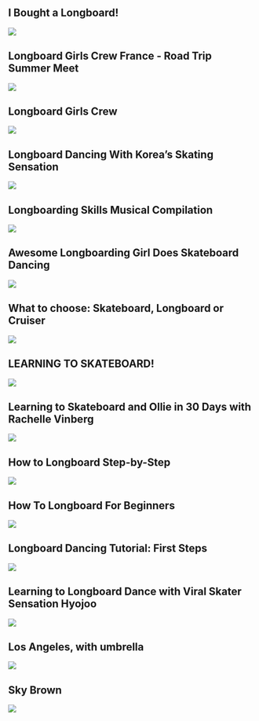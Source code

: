 I Bought a Longboard!
---------------------

[![](/image/yid-dMeKjQbqy_Y.jpg)](https://www.youtube.com/watch?v=dMeKjQbqy_Y)

Longboard Girls Crew France - Road Trip Summer Meet
---------------------------------------------------

[![](/image/yid-qiZddu07f7Q.jpg)](https://www.youtube.com/watch?v=qiZddu07f7Q)

Longboard Girls Crew
--------------------

[![](/image/yid-vZIcbbSUUQQ.jpg)](https://www.youtube.com/watch?v=vZIcbbSUUQQ)

Longboard Dancing With Korea’s Skating Sensation
------------------------------------------------

[![](/image/yid-tBtggl33hU8.jpg)](https://www.youtube.com/watch?v=tBtggl33hU8)

Longboarding Skills Musical Compilation
---------------------------------------

[![](/image/yid-tQNzYSUsJdk.jpg)](https://www.youtube.com/watch?v=tQNzYSUsJdk)

Awesome Longboarding Girl Does Skateboard Dancing
-------------------------------------------------

[![](/image/yid-50BpWno7itc.jpg)](https://www.youtube.com/watch?v=50BpWno7itc)

What to choose: Skateboard, Longboard or Cruiser
------------------------------------------------

[![](/image/yid-9MknR9u2Sc0.jpg)](https://www.youtube.com/watch?v=9MknR9u2Sc0)

LEARNING TO SKATEBOARD!
-----------------------

[![](/image/yid-JUjDhNJOIUo.jpg)](https://www.youtube.com/watch?v=JUjDhNJOIUo)

Learning to Skateboard and Ollie in 30 Days with Rachelle Vinberg
-----------------------------------------------------------------

[![](/image/yid-PJGhiWPI8Qc.jpg)](https://www.youtube.com/watch?v=PJGhiWPI8Qc)

How to Longboard Step-by-Step
-----------------------------

[![](/image/yid-yDqdF5-qRBM.jpg)](https://www.youtube.com/watch?v=yDqdF5-qRBM)

How To Longboard For Beginners
------------------------------

[![](/image/yid-zBdrp2tCu4w.jpg)](https://www.youtube.com/watch?v=zBdrp2tCu4w)

Longboard Dancing Tutorial: First Steps
---------------------------------------

[![](/image/yid-IbXfdXaMsic.jpg)](https://www.youtube.com/watch?v=IbXfdXaMsic)

Learning to Longboard Dance with Viral Skater Sensation Hyojoo
--------------------------------------------------------------

[![](/image/yid-T_NnzpGa410.jpg)](https://www.youtube.com/watch?v=T_NnzpGa410)

Los Angeles, with umbrella
--------------------------

[![](/image/yid-AuCv9DV2Nbc.jpg)](https://www.youtube.com/watch?v=AuCv9DV2Nbc)

Sky Brown
---------

[![](/image/yid-CKJ8aTp9-OY.jpg)](https://www.youtube.com/watch?v=CKJ8aTp9-OY)